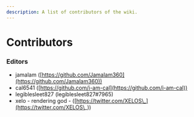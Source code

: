 ```yaml
---
description: A list of contributors of the wiki.
---
```


# Contributors

### Editors

* jamalam ([https://github.com/Jamalam360](https://github.com/Jamalam360))
* cal6541 ([https://github.com/i-am-cal](https://github.com/i-am-cal))
* legiblesleet827 (legiblesleet827#7965)
* xelo - rendering god - ([https://twitter.com/XELOS\_](https://twitter.com/XELOS\_))


